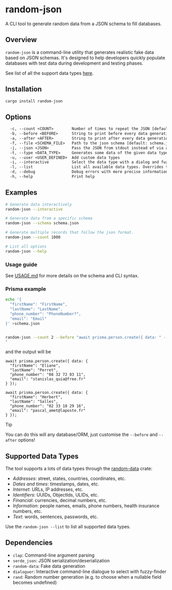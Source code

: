 # random-json

A CLI tool to generate random data from a JSON schema to fill databases.

## Overview

`random-json` is a command-line utility that generates realistic fake data based on JSON schemas. It's designed to help developers quickly populate databases with test data during development and testing phases.

See list of all the support data types [here](https://github.com/t-webber/random-data?tab=readme-ov-file#available-data-types).

## Installation

```bash
cargo install random-json
```

## Options

```txt
  -c, --count <COUNT>        Number of times to repeat the JSON [default: 1]
  -b, --before <BEFORE>      String to print before every data generation of the JSON schema
  -a, --after <AFTER>        String to print after every data generation of the JSON schema
  -f, --file <SCHEMA_FILE>   Path to the json schema [default: schema.json]
  -j, --json <JSON>          Pass the JSON from stdout instead of via a json file. Overrides the --file option
  -t, --type <DATA_TYPE>     Generates some data of the given data type. Overrides the other options
  -u, --user <USER_DEFINED>  Add custom data types
  -i, --interactive          Select the data type with a dialog and fuzzy search. Overrides the other options
  -l, --list                 List all available data types. Overrides the other options
  -d, --debug                Debug errors with more precise information
  -h, --help                 Print help
```

## Examples

```bash
# Generate data interactively
random-json --interactive

# Generate data from a specific schema
random-json --schema schema.json

# Generate multiple records that follow the json format.
random-json --count 1000

# List all options
random-json --help
```

### Usage guide

See [USAGE.md](USAGE.md) for more details on the schema and CLI syntax.

### Prisma example

```bash
echo '{
  "firstName": "FirstName",
  "lastName": "LastName",
  "phone_number": "PhoneNumber?",
  "email": "Email"
}' >schema.json


random-json --count 2 --before "await prisma.person.create({ data: " --after " });
"
```

and the output will be

```prisma
await prisma.person.create({ data: {
  "firstName": "Eliane",
  "lastName": "Perret",
  "phone_number": "08 32 72 03 11",
  "email": "stanislas_quia@free.fr"
} });

await prisma.person.create({ data: {
  "firstName": "Herbert",
  "lastName": "Salles",
  "phone_number": "02 33 18 29 16",
  "email": "pascal_amet@laposte.fr"
} });
```

> [!TIP]
>
> You can do this will any database/ORM, just customise the `--before` and `--after` options!

## Supported Data Types

The tool supports a lots of data types through the [random-data](https://github.com/t-webber/random-data) crate:

- _Addresses_: street, states, countries, coordinates, etc.
- _Dates and times_: timestamps, dates, etc.
- _Internet_: URLs, IP addresses, etc.
- _Identifiers_: UUIDs, ObjectIds, ULIDs, etc.
- _Financial_: currencies, decimal numbers, etc.
- _Information_: people names, emails, phone numbers, health insurance numbers, etc.
- _Text_: words, sentences, passwords, etc.

Use the `random-json --list` to list all supported data types.

## Dependencies

- `clap`: Command-line argument parsing
- `serde_json`: JSON serialization/deserialization
- `random-data`: Fake data generation
- `dialoguer`: Interactive command-line dialogue to select with fuzzy-finder
- `rand`: Random number generation (e.g. to choose when a nullable field becomes undefined)
